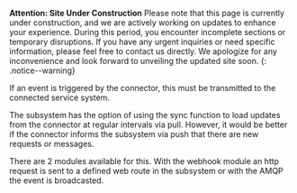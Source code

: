 **Attention: Site Under Construction**
Please note that this page is currently under construction, and we are actively working on updates to enhance your experience.
During this period, you encounter incomplete sections or temporary disruptions. If you have any urgent inquiries or need specific information, please feel free to contact us directly. We apologize for any inconvenience and look forward to unveiling the updated site soon.
{: .notice--warning}

If an event is triggered by the connector, this must be transmitted to the connected service system.

The subsystem has the option of using the sync function to load updates from the connector at regular intervals via pull. However, it would be better if the connector informs the subsystem via push that there are new requests or messages.

There are 2 modules available for this. With the webhook module an http request is sent to a defined web route in the subsystem or with the AMQP the event is broadcasted.
